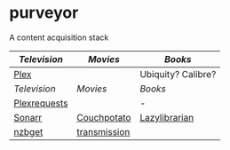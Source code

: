 # purveyor
A content acquisition stack

 | *Television*               | *Movies*                   | *Books*                      | 
 | --------------               | ----------                   | ---------                      | 
 | [Plex](Plex)                 |                              | Ubiquity?  Calibre?            | 
 | *Television*               | *Movies*                   | *Books*                      | 
 | [Plexrequests](Plexrequests) |                              | -                              | 
 | [Sonarr](Sonarr)             | [Couchpotato](Couchpotato)   | [Lazylibrarian](Lazylibrarian) | 
 | [nzbget](nzbget)             | [transmission](transmission) |                                | 
